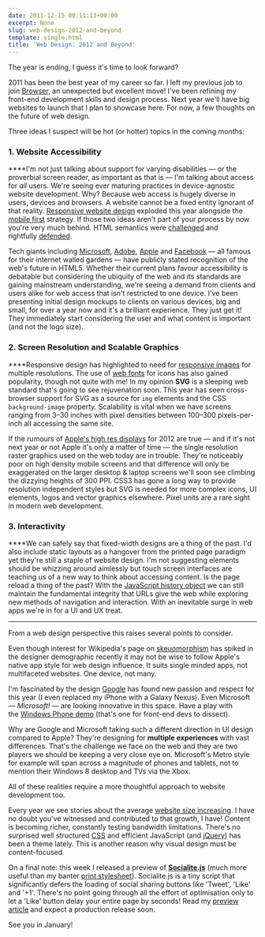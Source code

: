 ```yaml
---
date: 2011-12-15 00:11:13+00:00
excerpt: None
slug: web-design-2012-and-beyond
template: single.html
title: 'Web Design: 2012 and Beyond'
---
```


The year is ending, I guess it's time to look forward?

2011 has been the best year of my career so far. I left my previous job to join [Browser](http://www.browsercreative.com/), an unexpected but excellent move! I've been refining my front-end development skills and design process. Next year we'll have big websites to launch that I plan to showcase here. For now, a few thoughts on the future of web design.

Three ideas I suspect will be hot (or hotter) topics in the coming months:


### 1. Website Accessibility


****I'm not just talking about support for varying disabilities — or the proverbial screen reader, as important as that is — I'm talking about access for _all_ users. We're seeing ever maturing practices in device-agnostic website development. Why? Because web access is hugely diverse in users, devices and browsers. A website cannot be a fixed entity ignorant of that reality. [Responsive website design](http://www.alistapart.com/articles/responsive-web-design/) exploded this year alongside the [mobile first](http://www.lukew.com/ff/entry.asp?933) strategy. If those two ideas aren't part of your process by now you're very much behind. HTML semantics were [challenged](http://coding.smashingmagazine.com/2011/11/11/our-pointless-pursuit-of-semantic-value/) and rightfully [defended](http://coding.smashingmagazine.com/2011/11/12/pursuing-semantic-value/).

Tech giants including [Microsoft](http://msdn.microsoft.com/en-us/library/windows/apps/br211386.aspx), [Adobe](http://labs.adobe.com/technologies/edge/), [Apple](http://www.apple.com/html5/) and [Facebook](https://developers.facebook.com/html5/) — all famous for their internet walled gardens — have publicly stated recognition of the web's future in HTML5. Whether their current plans favour accessibility is debatable but considering the ubiquity of the web and its standards are gaining mainstream understanding, we're seeing a demand from clients and users alike for web access that isn't restricted to one device. I've been presenting initial design mockups to clients on various devices, big and small, for over a year now and it's a brilliant experience. They just get it! They immediately start considering the user and what content is important (and not the logo size).


### 2. Screen Resolution and Scalable Graphics


****Responsive design has highlighted to need for [responsive images](http://www.cloudfour.com/responsive-imgs-part-3-future-of-the-img-tag/) for multiple resolutions. The use of [web fonts](http://24ways.org/2011/displaying-icons-with-fonts-and-data-attributes) for icons has also gained popularity, though not quite with me! In my opinion **SVG** is a sleeping web standard that's going to see rejuvenation soon. This year has seen cross-browser support for SVG as a source for `img` elements and the CSS `background-image` property. Scalability is vital when we have screens ranging from 3–30 inches with pixel densities between 100–300 pixels-per-inch all accessing the same site.

If the rumours of [Apple's high res displays](http://www.macrumors.com/2011/12/14/apple-to-launch-2880x1800-resolution-retina-display-macbook-pro-in-q2-2012/) for 2012 are true — and if it's not next year or not Apple it's only a matter of time — the single resolution raster graphics used on the web today are in trouble. They're noticeably poor on high density mobile screens and that difference will only be exaggerated on the larger desktop & laptop screens we'll soon see climbing the dizzying heights of 300 PPI. CSS3 has gone a long way to provide resolution independent styles but SVG is needed for more complex icons, UI elements, logos and vector graphics elsewhere. Pixel units are a rare sight in modern web development.


### 3. Interactivity


****We can safely say that fixed-width designs are a thing of the past. I'd also include static layouts as a hangover from the printed page paradigm yet they're still a staple of website design. I'm not suggesting elements should be whizzing around aimlessly but touch screen interfaces are teaching us of a new way to think about accessing content. Is the page reload a thing of the past? With the [JavaScript history object](https://developer.mozilla.org/en/DOM/Manipulating_the_browser_history) we can still maintain the fundamental integrity that URLs give the web while exploring new methods of navigation and interaction. With an inevitable surge in web apps we're in for a UI and UX treat.


* * *


From a web design perspective this raises several points to consider.

Even though interest for Wikipedia's page on [skeuomorphism](http://en.wikipedia.org/wiki/Skeuomorphism) has spiked in the designer demographic recently it may not be wise to follow Apple's native app style for web design influence. It suits single minded apps, not multifaceted websites. One device, not many.

I'm fascinated by the design [Google](http://googleblog.blogspot.com/2011/11/next-stage-in-our-redesign.html) has found new passion and respect for this year (I even replaced my iPhone with a Galaxy Nexus). Even Microsoft — _Microsoft!_ — are looking innovative in this space. Have a play with the [Windows Phone demo](http://m.microsoft.com/windowsphone/en-us/demo/index.html) (that's one for front-end devs to dissect).

Why are Google and Microsoft taking such a different direction in UI design compared to Apple? They're designing for **multiple experiences** with vast differences. That's the challenge we face on the web and they are two players we should be keeping a very close eye on. Microsoft's Metro style for example will span across a magnitude of phones and tablets, not to mention their Windows 8 desktop and TVs via the Xbox.

All of these realities require a more thoughtful approach to website development too.

Every year we see stories about the average [website size increasing](http://royal.pingdom.com/2011/11/21/web-pages-getting-bloated-here-is-why/). I have no doubt you've witnessed and contributed to that growth, I have! Content is becoming richer, constantly testing bandwidth limitations. There's no surprised well structured [CSS](http://www.netmagazine.com/news/best-css-practices-are-killing-us-111641) and efficient JavaScript (and [jQuery](http://24ways.org/2011/your-jquery-now-with-less-suck)) has been a theme lately. This is another reason why visual design must be content-focused.

On a final note: this week I released a preview of **[Socialite.js](http://socialitejs.com)** (much more useful than my banter [print stylesheet](http://printstylesheet.dbushell.com/)). Socialite.js is a tiny script that significantly defers the loading of social sharing buttons like 'Tweet', 'Like' and '+1'. There's no point going through all the effort of optimisation only to let a 'Like' button delay your entire page by seconds! Read my [preview article](/2011/12/08/socialite-js-preview/) and expect a production release soon.

See you in January!
